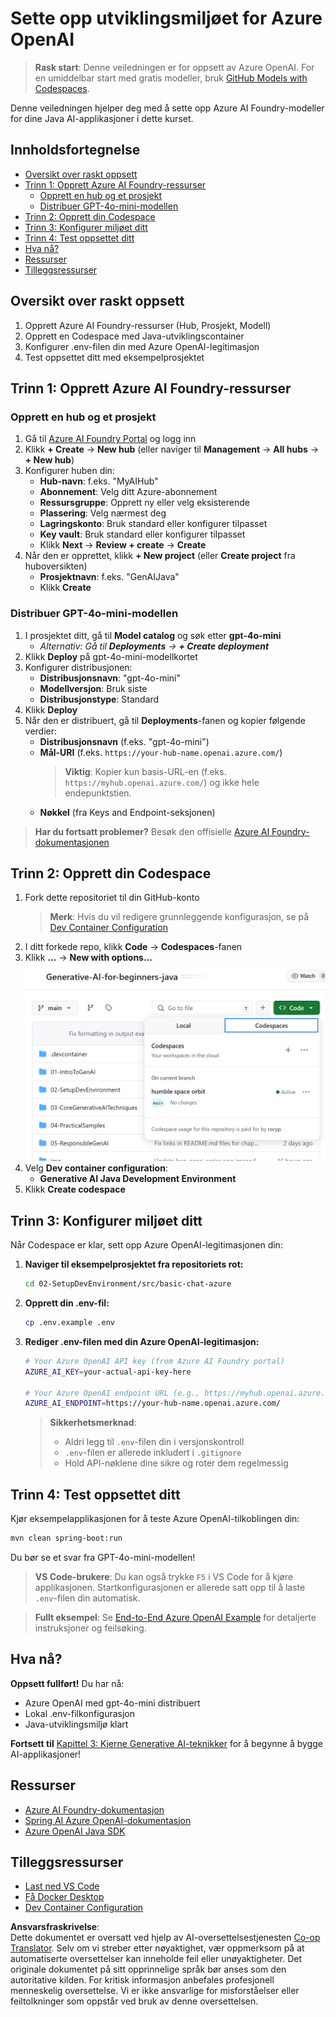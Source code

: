 <!--
CO_OP_TRANSLATOR_METADATA:
{
  "original_hash": "e00bbea0f95c611aa3bec676d23e8b43",
  "translation_date": "2025-07-21T19:35:06+00:00",
  "source_file": "02-SetupDevEnvironment/getting-started-azure-openai.md",
  "language_code": "no"
}
-->
# Sette opp utviklingsmiljøet for Azure OpenAI

> **Rask start**: Denne veiledningen er for oppsett av Azure OpenAI. For en umiddelbar start med gratis modeller, bruk [GitHub Models with Codespaces](./README.md#quick-start-cloud).

Denne veiledningen hjelper deg med å sette opp Azure AI Foundry-modeller for dine Java AI-applikasjoner i dette kurset.

## Innholdsfortegnelse

- [Oversikt over raskt oppsett](../../../02-SetupDevEnvironment)
- [Trinn 1: Opprett Azure AI Foundry-ressurser](../../../02-SetupDevEnvironment)
  - [Opprett en hub og et prosjekt](../../../02-SetupDevEnvironment)
  - [Distribuer GPT-4o-mini-modellen](../../../02-SetupDevEnvironment)
- [Trinn 2: Opprett din Codespace](../../../02-SetupDevEnvironment)
- [Trinn 3: Konfigurer miljøet ditt](../../../02-SetupDevEnvironment)
- [Trinn 4: Test oppsettet ditt](../../../02-SetupDevEnvironment)
- [Hva nå?](../../../02-SetupDevEnvironment)
- [Ressurser](../../../02-SetupDevEnvironment)
- [Tilleggsressurser](../../../02-SetupDevEnvironment)

## Oversikt over raskt oppsett

1. Opprett Azure AI Foundry-ressurser (Hub, Prosjekt, Modell)
2. Opprett en Codespace med Java-utviklingscontainer
3. Konfigurer .env-filen din med Azure OpenAI-legitimasjon
4. Test oppsettet ditt med eksempelprosjektet

## Trinn 1: Opprett Azure AI Foundry-ressurser

### Opprett en hub og et prosjekt

1. Gå til [Azure AI Foundry Portal](https://ai.azure.com/) og logg inn
2. Klikk **+ Create** → **New hub** (eller naviger til **Management** → **All hubs** → **+ New hub**)
3. Konfigurer huben din:
   - **Hub-navn**: f.eks. "MyAIHub"
   - **Abonnement**: Velg ditt Azure-abonnement
   - **Ressursgruppe**: Opprett ny eller velg eksisterende
   - **Plassering**: Velg nærmest deg
   - **Lagringskonto**: Bruk standard eller konfigurer tilpasset
   - **Key vault**: Bruk standard eller konfigurer tilpasset
   - Klikk **Next** → **Review + create** → **Create**
4. Når den er opprettet, klikk **+ New project** (eller **Create project** fra huboversikten)
   - **Prosjektnavn**: f.eks. "GenAIJava"
   - Klikk **Create**

### Distribuer GPT-4o-mini-modellen

1. I prosjektet ditt, gå til **Model catalog** og søk etter **gpt-4o-mini**
   - *Alternativ: Gå til **Deployments** → **+ Create deployment***
2. Klikk **Deploy** på gpt-4o-mini-modellkortet
3. Konfigurer distribusjonen:
   - **Distribusjonsnavn**: "gpt-4o-mini"
   - **Modellversjon**: Bruk siste
   - **Distribusjonstype**: Standard
4. Klikk **Deploy**
5. Når den er distribuert, gå til **Deployments**-fanen og kopier følgende verdier:
   - **Distribusjonsnavn** (f.eks. "gpt-4o-mini")
   - **Mål-URI** (f.eks. `https://your-hub-name.openai.azure.com/`) 
      > **Viktig**: Kopier kun basis-URL-en (f.eks. `https://myhub.openai.azure.com/`) og ikke hele endepunktstien.
   - **Nøkkel** (fra Keys and Endpoint-seksjonen)

> **Har du fortsatt problemer?** Besøk den offisielle [Azure AI Foundry-dokumentasjonen](https://learn.microsoft.com/azure/ai-foundry/how-to/create-projects?tabs=ai-foundry&pivots=hub-project)

## Trinn 2: Opprett din Codespace

1. Fork dette repositoriet til din GitHub-konto
   > **Merk**: Hvis du vil redigere grunnleggende konfigurasjon, se på [Dev Container Configuration](../../../.devcontainer/devcontainer.json)
2. I ditt forkede repo, klikk **Code** → **Codespaces**-fanen
3. Klikk **...** → **New with options...**
![opprette en codespace med alternativer](../../../translated_images/codespaces.9945ded8ceb431a58e8bee7f212e8c62b55733b7e302fd58194fadc95472fa3c.no.png)
4. Velg **Dev container configuration**: 
   - **Generative AI Java Development Environment**
5. Klikk **Create codespace**

## Trinn 3: Konfigurer miljøet ditt

Når Codespace er klar, sett opp Azure OpenAI-legitimasjonen din:

1. **Naviger til eksempelprosjektet fra repositoriets rot:**
   ```bash
   cd 02-SetupDevEnvironment/src/basic-chat-azure
   ```

2. **Opprett din .env-fil:**
   ```bash
   cp .env.example .env
   ```

3. **Rediger .env-filen med din Azure OpenAI-legitimasjon:**
   ```bash
   # Your Azure OpenAI API key (from Azure AI Foundry portal)
   AZURE_AI_KEY=your-actual-api-key-here
   
   # Your Azure OpenAI endpoint URL (e.g., https://myhub.openai.azure.com/)
   AZURE_AI_ENDPOINT=https://your-hub-name.openai.azure.com/
   ```

   > **Sikkerhetsmerknad**: 
   > - Aldri legg til `.env`-filen din i versjonskontroll
   > - `.env`-filen er allerede inkludert i `.gitignore`
   > - Hold API-nøklene dine sikre og roter dem regelmessig

## Trinn 4: Test oppsettet ditt

Kjør eksempelapplikasjonen for å teste Azure OpenAI-tilkoblingen din:

```bash
mvn clean spring-boot:run
```

Du bør se et svar fra GPT-4o-mini-modellen!

> **VS Code-brukere**: Du kan også trykke `F5` i VS Code for å kjøre applikasjonen. Startkonfigurasjonen er allerede satt opp til å laste `.env`-filen din automatisk.

> **Fullt eksempel**: Se [End-to-End Azure OpenAI Example](./src/basic-chat-azure/README.md) for detaljerte instruksjoner og feilsøking.

## Hva nå?

**Oppsett fullført!** Du har nå:
- Azure OpenAI med gpt-4o-mini distribuert
- Lokal .env-filkonfigurasjon
- Java-utviklingsmiljø klart

**Fortsett til** [Kapittel 3: Kjerne Generative AI-teknikker](../03-CoreGenerativeAITechniques/README.md) for å begynne å bygge AI-applikasjoner!

## Ressurser

- [Azure AI Foundry-dokumentasjon](https://learn.microsoft.com/azure/ai-services/)
- [Spring AI Azure OpenAI-dokumentasjon](https://docs.spring.io/spring-ai/reference/api/clients/azure-openai-chat.html)
- [Azure OpenAI Java SDK](https://learn.microsoft.com/java/api/overview/azure/ai-openai-readme)

## Tilleggsressurser

- [Last ned VS Code](https://code.visualstudio.com/Download)
- [Få Docker Desktop](https://www.docker.com/products/docker-desktop)
- [Dev Container Configuration](../../../.devcontainer/devcontainer.json)

**Ansvarsfraskrivelse**:  
Dette dokumentet er oversatt ved hjelp av AI-oversettelsestjenesten [Co-op Translator](https://github.com/Azure/co-op-translator). Selv om vi streber etter nøyaktighet, vær oppmerksom på at automatiserte oversettelser kan inneholde feil eller unøyaktigheter. Det originale dokumentet på sitt opprinnelige språk bør anses som den autoritative kilden. For kritisk informasjon anbefales profesjonell menneskelig oversettelse. Vi er ikke ansvarlige for misforståelser eller feiltolkninger som oppstår ved bruk av denne oversettelsen.